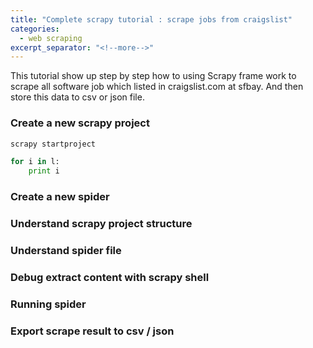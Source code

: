 ```yaml
---
title: "Complete scrapy tutorial : scrape jobs from craigslist"
categories:
  - web scraping
excerpt_separator: "<!--more-->"
---
```




This tutorial show up step by step how to using Scrapy frame work to scrape all software job which listed in craigslist.com at sfbay. And then store this data to csv or json file.

<!--more-->


### Create a new scrapy project

```powershell
scrapy startproject 
```

```py
for i in l:
	print i
```



### Create a new spider

### Understand scrapy project structure

### Understand spider file

### Debug extract content with scrapy shell

### Running spider

### Export scrape result to csv / json